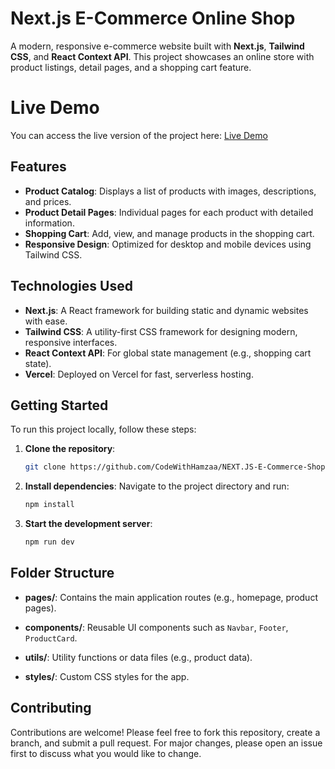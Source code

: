 # Next.js E-Commerce Online Shop

A modern, responsive e-commerce website built with **Next.js**, **Tailwind CSS**, and **React Context API**. This project showcases an online store with product listings, detail pages, and a shopping cart feature.

# Live Demo

You can access the live version of the project here: [Live Demo](https://next-js-e-commerce-shop-ten.vercel.app/)

## Features

- **Product Catalog**: Displays a list of products with images, descriptions, and prices.
- **Product Detail Pages**: Individual pages for each product with detailed information.
- **Shopping Cart**: Add, view, and manage products in the shopping cart.
- **Responsive Design**: Optimized for desktop and mobile devices using Tailwind CSS.

## Technologies Used

- **Next.js**: A React framework for building static and dynamic websites with ease.
- **Tailwind CSS**: A utility-first CSS framework for designing modern, responsive interfaces.
- **React Context API**: For global state management (e.g., shopping cart state).
- **Vercel**: Deployed on Vercel for fast, serverless hosting.

## Getting Started

To run this project locally, follow these steps:

1. **Clone the repository**:
   ```bash
   git clone https://github.com/CodeWithHamzaa/NEXT.JS-E-Commerce-Shop.git

2. **Install dependencies**:
    Navigate to the project directory and run:
    ```bash
   npm install

3. **Start the development server**:
    ```bash
   npm run dev

## Folder Structure

- **pages/**: Contains the main application routes (e.g., homepage, product pages).

- **components/**: Reusable UI components such as `Navbar`, `Footer`, `ProductCard`.

- **utils/**: Utility functions or data files (e.g., product data).

- **styles/**: Custom CSS styles for the app.


## Contributing

Contributions are welcome! Please feel free to fork this repository, create a branch, and submit a pull request. For major changes, please open an issue first to discuss what you would like to change.

